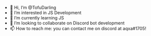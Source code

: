 - 👋 Hi, I’m @TofuDarling
- 👀 I’m interested in JS Development
- 🌱 I’m currently learning JS
- 💞️ I’m looking to collaborate on Discord bot development
- 📫 How to reach me: you can contact me on discord at aqxa#1705!

<!---
aqxa-2045/aqxa-2045 is a ✨ special ✨ repository because its `README.md` (this file) appears on your GitHub profile.
You can click the Preview link to take a look at your changes.
--->
